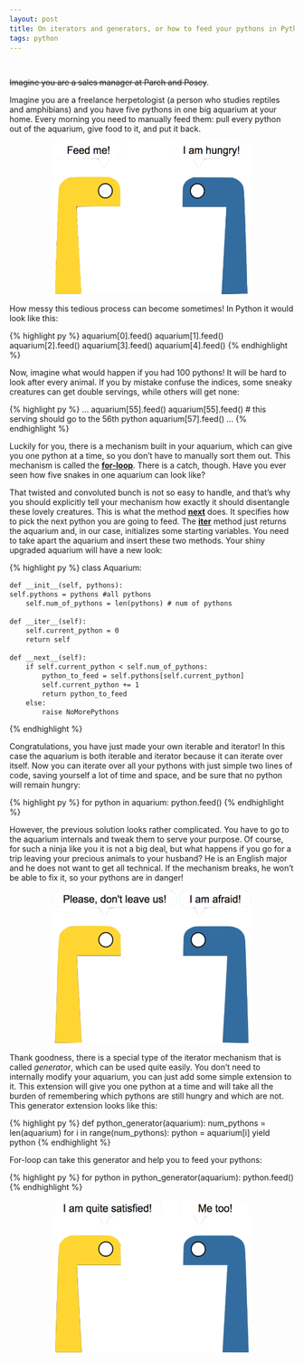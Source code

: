 ```yaml
---
layout: post
title: On iterators and generators, or how to feed your pythons in Python
tags: python
---
```

&nbsp;

<del>Imagine you are a sales manager at Parch and Posey</del>.

Imagine you are a freelance herpetologist (a person who studies reptiles and amphibians) and you have five pythons in one big aquarium at your home. Every morning you need to manually feed them: pull every python out of the aquarium, give food to it, and put it back.

<p align="center">
<img src="/images/both_1.png" height="270" width="350">
</p>

How messy this tedious process can become sometimes! In Python it would look like this:

{% highlight py %}
aquarium[0].feed()
aquarium[1].feed()
aquarium[2].feed()
aquarium[3].feed()
aquarium[4].feed()
{% endhighlight %}

Now, imagine what would happen if you had 100 pythons! It will be hard to look after every animal. If you by mistake confuse the indices, some sneaky creatures can get double servings, while others will get none:

{% highlight py %}
...
aquarium[55].feed()
aquarium[55].feed() # this serving should go to the 56th python
aquarium[57].feed()
...
{% endhighlight %}


Luckily for you, there is a mechanism built in your aquarium, which can give you one python at a time, so you don’t have to manually sort them out. This mechanism is called the <ins>**for-loop**</ins>. There is a catch, though. Have you ever seen how five snakes in one aquarium can look like?

That twisted and convoluted bunch is not so easy to handle, and that’s why you should explicitly tell your mechanism how exactly it should disentangle these lovely creatures. This is what the method <ins>**next**</ins> does. It specifies how to pick the next python you are going to feed. The <ins>**iter**</ins> method just returns the aquarium and, in our case, initializes some starting variables. You need to take apart the aquarium and insert these two methods. Your shiny upgraded aquarium will have a new look:


{% highlight py %}
class Aquarium:

    def __init__(self, pythons):
	self.pythons = pythons #all pythons
        self.num_of_pythons = len(pythons) # num of pythons

    def __iter__(self):
        self.current_python = 0
        return self

    def __next__(self):
        if self.current_python < self.num_of_pythons:
            python_to_feed = self.pythons[self.current_python]
            self.current_python += 1
            return python_to_feed
        else:
            raise NoMorePythons
{% endhighlight %}


Congratulations, you have just made your own iterable and iterator! In this case the aquarium is both iterable and iterator because it can iterate over itself. Now you can iterate over all your pythons with just simple two lines of code, saving yourself a lot of time and space, and be sure that no python will remain hungry:

{% highlight py %}
for python in aquarium:
	python.feed()
{% endhighlight %}

However, the previous solution looks rather complicated. You have to go to the aquarium internals and tweak them to serve your purpose. Of course, for such a ninja like you it is not a big deal, but what happens if you go for a trip leaving your precious animals to your husband? He is an English major and he does not want to get all technical. If the mechanism breaks, he won’t be able to fix it, so your pythons are in danger!

<p align="center">
<img src="/images/both_2.png" height="270" width="350">
</p>

Thank goodness, there is a special type of the iterator mechanism that is called <em>generator</em>, which can be used quite easily. You don’t need to internally modify your aquarium, you can just add some simple extension to it. This extension will give you one python at a time and will take all the burden of remembering which pythons are still hungry and which are not. This generator extension looks like this:

{% highlight py %}
def python_generator(aquarium):
    num_pythons = len(aquarium)
    for i in range(num_pythons):
        python = aquarium[i]
	yield python
{% endhighlight %}

For-loop can take this generator and help you to feed your pythons:

{% highlight py %}
for python in python_generator(aquarium):
	python.feed()
{% endhighlight %}


<p align="center">
<img src="/images/both_3.png" height="270" width="350">
</p>
